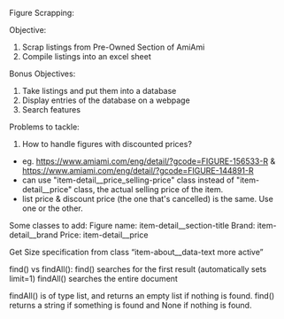 Figure Scrapping:

Objective:
1. Scrap listings from Pre-Owned Section of AmiAmi
2. Compile listings into an excel sheet

Bonus Objectives:
1. Take listings and put them into a database
2. Display entries of the database on a webpage
3. Search features

Problems to tackle:
1. How to handle figures with discounted prices?
- eg. https://www.amiami.com/eng/detail/?gcode=FIGURE-156533-R & https://www.amiami.com/eng/detail/?gcode=FIGURE-144891-R
- can use "item-detail__price_selling-price" class instead of "item-detail__price" class, the actual selling price of the item.
- list price & discount price (the one that's cancelled) is the same. Use one or the other.

Some classes to add:
Figure name: item-detail__section-title
Brand: item-detail__brand
Price: item-detail__price

Get Size specification from class “item-about__data-text more active”



find() vs findAll():
find() searches for the first result (automatically sets limit=1)
findAll() searches the entire document

findAll() is of type list, and returns an empty list if nothing is found.
find() returns a string if something is found and None if nothing is found. 
